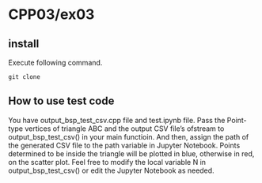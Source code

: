 # CPP03/ex03

## install
Execute following command.
```
git clone 
```

## How to use test code
You have output_bsp_test_csv.cpp file and test.ipynb file.
Pass the Point-type vertices of triangle ABC and the output CSV file’s ofstream to output_bsp_test_csv() in your main functioin.
And then, assign the path of the generated CSV file to the path variable in Jupyter Notebook.
Points determined to be inside the triangle will be plotted in blue, otherwise in red, on the scatter plot.
Feel free to modify the local variable N in output_bsp_test_csv() or edit the Jupyter Notebook as needed.
